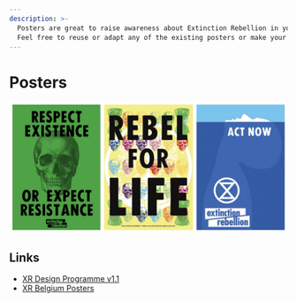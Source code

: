 ```yaml
---
description: >-
  Posters are great to raise awareness about Extinction Rebellion in your city.
  Feel free to reuse or adapt any of the existing posters or make your own!
---
```


# Posters

![](../.gitbook/assets/535a02cf-805c-4c86-aa13-143bc015d0e7.jpeg)

## Links

* [XR Design Programme v1.1](https://drive.google.com/file/d/1iIh0aGFKnfE2RJ02ITvwEwgZWD2oMnY0/view?usp=drivesdk)
* [XR Belgium Posters](https://drive.google.com/drive/folders/1PnMtkXLhQ_UacG1JaBJeQ6jVbbanNAgt)



